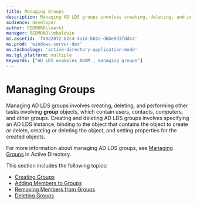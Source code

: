 ```yaml
---
title: Managing Groups
description: Managing AD LDS groups involves creating, deleting, and performing other tasks involving group objects, which contain users, contacts, computers, and other groups.
audience: developer
author: REDMOND\\markl
manager: REDMOND\\mbaldwin
ms.assetid: 'f49d2072-82c4-4a1d-b02e-d6be9d3fddc4'
ms.prod: 'windows-server-dev'
ms.technology: 'active-directory-application-mode'
ms.tgt_platform: multiple
keywords: ["AD LDS examples ADAM , managing groups"]
---
```


# Managing Groups

Managing AD LDS groups involves creating, deleting, and performing other tasks involving **group** objects, which contain users, contacts, computers, and other groups. Creating and deleting AD LDS groups involves specifying an AD LDS instance, binding to the object that contains the object to create or delete, creating or deleting the object, and setting properties for the created objects.

For more information about managing AD LDS groups, see [Managing Groups](https://msdn.microsoft.com/library/ms677279) in Active Directory.

This section includes the following topics:

-   [Creating Groups](creating-groups.md)
-   [Adding Members to Groups](adding-members-to-groups.md)
-   [Removing Members from Groups](removing-members-from-groups.md)
-   [Deleting Groups](deleting-groups.md)

 

 




